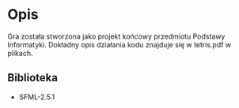 # Opis

Gra została stworzona jako projekt końcowy przedmiotu Podstawy Informatyki. Dokładny opis działania kodu znajduje się w tetris.pdf w plikach.

## Biblioteka

- SFML-2.5.1
